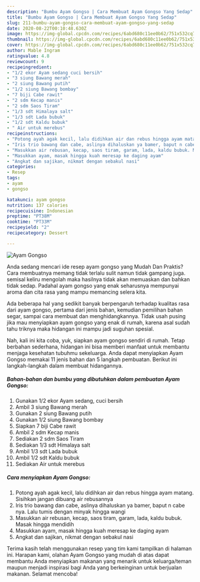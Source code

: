 ```yaml
---
description: "Bumbu Ayam Gongso | Cara Membuat Ayam Gongso Yang Sedap"
title: "Bumbu Ayam Gongso | Cara Membuat Ayam Gongso Yang Sedap"
slug: 211-bumbu-ayam-gongso-cara-membuat-ayam-gongso-yang-sedap
date: 2020-08-22T00:10:48.630Z
image: https://img-global.cpcdn.com/recipes/6abd680c11ee0b62/751x532cq70/ayam-gongso-foto-resep-utama.jpg
thumbnail: https://img-global.cpcdn.com/recipes/6abd680c11ee0b62/751x532cq70/ayam-gongso-foto-resep-utama.jpg
cover: https://img-global.cpcdn.com/recipes/6abd680c11ee0b62/751x532cq70/ayam-gongso-foto-resep-utama.jpg
author: Mable Ingram
ratingvalue: 4.8
reviewcount: 9
recipeingredient:
- "1/2 ekor Ayam sedang cuci bersih"
- "3 siung Bawang merah"
- "2 siung Bawang putih"
- "1/2 siung Bawang bombay"
- "7 biji Cabe rawit"
- "2 sdm Kecap manis"
- "2 sdm Saos Tiram"
- "1/3 sdt Himalaya salt"
- "1/3 sdt Lada bubuk"
- "1/2 sdt Kaldu bubuk"
- " Air untuk merebus"
recipeinstructions:
- "Potong ayah agak kecil, lalu didihkan air dan rebus hingga ayam matang. Sisihkan jangan dibuang air rebusannya"
- "Iris trio bawang dan cabe, aslinya dihaluskan ya bamer, baput n cabe nya. Lalu tumis dengan minyak hingga wangi"
- "Masukkan air rebusan, kecap, saos tiram, garam, lada, kaldu bubuk. Masak hingga mendidih"
- "Masukkan ayam, masak hingga kuah meresap ke daging ayam"
- "Angkat dan sajikan, nikmat dengan sebakul nasi"
categories:
- Resep
tags:
- ayam
- gongso

katakunci: ayam gongso 
nutrition: 137 calories
recipecuisine: Indonesian
preptime: "PT38M"
cooktime: "PT33M"
recipeyield: "2"
recipecategory: Dessert

---
```



![Ayam Gongso](https://img-global.cpcdn.com/recipes/6abd680c11ee0b62/751x532cq70/ayam-gongso-foto-resep-utama.jpg)

Anda sedang mencari ide resep ayam gongso yang Mudah Dan Praktis? Cara membuatnya memang tidak terlalu sulit namun tidak gampang juga. semisal keliru mengolah maka hasilnya tidak akan memuaskan dan bahkan tidak sedap. Padahal ayam gongso yang enak seharusnya mempunyai aroma dan cita rasa yang mampu memancing selera kita.

Ada beberapa hal yang sedikit banyak berpengaruh terhadap kualitas rasa dari ayam gongso, pertama dari jenis bahan, kemudian pemilihan bahan segar, sampai cara membuat dan menghidangkannya. Tidak usah pusing jika mau menyiapkan ayam gongso yang enak di rumah, karena asal sudah tahu triknya maka hidangan ini mampu jadi suguhan spesial.




Nah, kali ini kita coba, yuk, siapkan ayam gongso sendiri di rumah. Tetap berbahan sederhana, hidangan ini bisa memberi manfaat untuk membantu menjaga kesehatan tubuhmu sekeluarga. Anda dapat menyiapkan Ayam Gongso memakai 11 jenis bahan dan 5 langkah pembuatan. Berikut ini langkah-langkah dalam membuat hidangannya.

<!--inarticleads1-->

##### Bahan-bahan dan bumbu yang dibutuhkan dalam pembuatan Ayam Gongso:

1. Gunakan 1/2 ekor Ayam sedang, cuci bersih
1. Ambil 3 siung Bawang merah
1. Gunakan 2 siung Bawang putih
1. Gunakan 1/2 siung Bawang bombay
1. Siapkan 7 biji Cabe rawit
1. Ambil 2 sdm Kecap manis
1. Sediakan 2 sdm Saos Tiram
1. Sediakan 1/3 sdt Himalaya salt
1. Ambil 1/3 sdt Lada bubuk
1. Ambil 1/2 sdt Kaldu bubuk
1. Sediakan  Air untuk merebus




<!--inarticleads2-->

##### Cara menyiapkan Ayam Gongso:

1. Potong ayah agak kecil, lalu didihkan air dan rebus hingga ayam matang. Sisihkan jangan dibuang air rebusannya
1. Iris trio bawang dan cabe, aslinya dihaluskan ya bamer, baput n cabe nya. Lalu tumis dengan minyak hingga wangi
1. Masukkan air rebusan, kecap, saos tiram, garam, lada, kaldu bubuk. Masak hingga mendidih
1. Masukkan ayam, masak hingga kuah meresap ke daging ayam
1. Angkat dan sajikan, nikmat dengan sebakul nasi




Terima kasih telah menggunakan resep yang tim kami tampilkan di halaman ini. Harapan kami, olahan Ayam Gongso yang mudah di atas dapat membantu Anda menyiapkan makanan yang menarik untuk keluarga/teman maupun menjadi inspirasi bagi Anda yang berkeinginan untuk berjualan makanan. Selamat mencoba!
